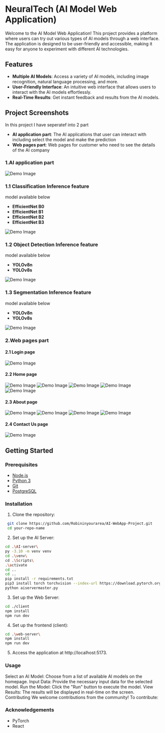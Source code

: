 # NeuralTech (AI Model Web Application)

Welcome to the AI Model Web Application! This project provides a platform where users can try out various types of AI models through a web interface. The application is designed to be user-friendly and accessible, making it easy for anyone to experiment with different AI technologies.

## Features

- **Multiple AI Models**: Access a variety of AI models, including image recognition, natural language processing, and more.
- **User-Friendly Interface**: An intuitive web interface that allows users to interact with the AI models effortlessly.
- **Real-Time Results**: Get instant feedback and results from the AI models.

## Project Screenshots

In this project I have seperatef into 2 part

- **AI application part**: The AI applications that user can interact with including select the model and make the prediction
- **Web pages part**: Web pages for customer who need to see the details of the AI company

### 1.AI application part
![Demo Image](assets/scrn15.png)

### 1.1 Classification Inference feature
model available below
- **EfficientNet B0**
- **EfficientNet B1**
- **EfficientNet B2**
- **EfficientNet B3**

![Demo Image](assets/scrn20.png)

### 1.2 Object Detection Inference feature
model available below
- **YOLOv8n**
- **YOLOv8s**

![Demo Image](assets/scrn22.png)

### 1.3 Segmentation Inference feature
model available below
- **YOLOv8n**
- **YOLOv8s**

![Demo Image](assets/scrn21.png)

### 2.Web pages part

#### 2.1 Login page
![Demo Image](assets/scrn.33.png)

#### 2.2 Home page
![Demo Image](assets/scrn.23.png)
![Demo Image](assets/scrn.24.png)
![Demo Image](assets/scrn.25.png)
![Demo Image](assets/scrn.26.png)
![Demo Image](assets/scrn.27.png)

#### 2.3 About page
![Demo Image](assets/scrn.28.png)
![Demo Image](assets/scrn.29.png)
![Demo Image](assets/scrn.30.png)
![Demo Image](assets/scrn.31.png)

#### 2.4 Contact Us page
![Demo Image](assets/scrn.32.png)

## Getting Started

### Prerequisites

- [Node.js](https://nodejs.org/)
- [Python 3](https://www.python.org/)
- [Git](https://git-scm.com/)
- [PostgreSQL](https://www.postgresql.org/)

### Installation

1. Clone the repository:
  ```bash
   git clone https://github.com/Robininyourarea/AI-WebApp-Project.git
   cd your-repo-name
   ```

2. Set up the AI Server:
  ```bash
  cd .\AI-server\
  py -3.10 -m venv venv
  cd .\venv\
  cd .\Scripts\
  .\activate
  cd ..
  cd ..
  pip install -r requirements.txt
  pip3 install torch torchvision --index-url https://download.pytorch.org/whl/cu121
  python aiservermaster.py
  ```

3. Set up the Web Server:
  ```bash
  cd ./client
  npm install
  npm run dev
  ```

4. Set up the frontend (client):
  ```bash
  cd .\web-server\
  npm install
  npm run dev
  ```

5. Access the application at http://localhost:5173.

### Usage
Select an AI Model: Choose from a list of available AI models on the homepage.
Input Data: Provide the necessary input data for the selected model.
Run the Model: Click the "Run" button to execute the model.
View Results: The results will be displayed in real-time on the screen.
Contributing
We welcome contributions from the community! To contribute:

### Acknowledgements
- PyTorch
- React
